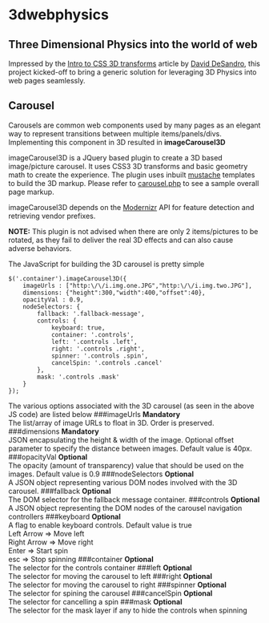 # 3dwebphysics
## Three Dimensional Physics into the world of web

Impressed by the [Intro to CSS 3D transforms](http://desandro.github.com/3dtransforms/)
article by [David DeSandro](http://desandro.com/), this project kicked-off to 
bring a generic solution for leveraging 3D Physics into web pages seamlessly.

## Carousel
Carousels are common web components used by many pages as an elegant way to represent
transitions between multiple items/panels/divs. Implementing this component in 3D 
resulted in **imageCarousel3D**

imageCarousel3D is a JQuery based plugin to create a 3D based image/picture carousel. It uses 
CSS3 3D transforms and basic geometry math to create the experience. The plugin uses 
inbuilt [mustache](http://mustache.github.com/) templates to build the 3D markup. Please 
refer to [carousel.php](https://github.com/senthilp/3dwebphysics/blob/master/carousel/carousel.php) 
to see a sample overall page markup.

imageCarousel3D depends on the [Modernizr](http://www.modernizr.com) API for feature 
detection and retrieving vendor prefixes.

**NOTE:** This plugin is not advised when there are only 2 items/pictures to be rotated, 
as they fail to deliver the real 3D effects and can also cause adverse behaviors.

The JavaScript for building the 3D carousel is pretty simple
	
	$('.container').imageCarousel3D({
		imageUrls : ["http:\/\/i.img.one.JPG","http:\/\/i.img.two.JPG"],
		dimensions: {"height":300,"width":400,"offset":40},
		opacityVal : 0.9,							
		nodeSelectors: {
			fallback: '.fallback-message',
			controls: {
				keyboard: true,
				container: '.controls',
				left: '.controls .left',
				right: '.controls .right',
				spinner: '.controls .spin',
				cancelSpin: '.controls .cancel'
			},
			mask: '.controls .mask'
		}
	});

The various options associated with the 3D carousel (as seen in the above JS code) 
are listed below
###imageUrls
**Mandatory**
<br/>
The list/array of image URLs to float in 3D. Order is preserved.
###dimensions
**Mandatory**
<br/>
JSON encapsulating the height & width of the image. Optional offset parameter to 
specify the distance between images. Default value is 40px.
###opacityVal
**Optional**
<br/>
The opacity (amount of transparency) value that should be used on the images. Default 
value is 0.9
###nodeSelectors
**Optional**
<br/>
A JSON object representing various DOM nodes involved with the 3D carousel.
###fallback
**Optional**
<br/>
The DOM selector for the fallback message container.
###controls
**Optional**
<br/>
A JSON object representing the DOM nodes of the carousel navigation controllers
###keyboard
**Optional**
<br/>
A flag to enable keyboard controls. Default value is true <br/>
    Left Arrow => Move left <br/>
    Right Arrow => Move right <br/>
    Enter => Start spin <br/>
    esc => Stop spinning
###container
**Optional**
<br/>
The selector for the controls container
###left
**Optional**
<br/>
The selector for moving the carousel to left
###right
**Optional**
<br/>
The selector for moving the carousel to right
###spinner
**Optional**
<br/>
The selector for spining the carousel
###cancelSpin
**Optional**
<br/>
The selector for cancelling a spin
###mask
**Optional**
<br/>
The selector for the mask layer if any to hide the controls when spinning